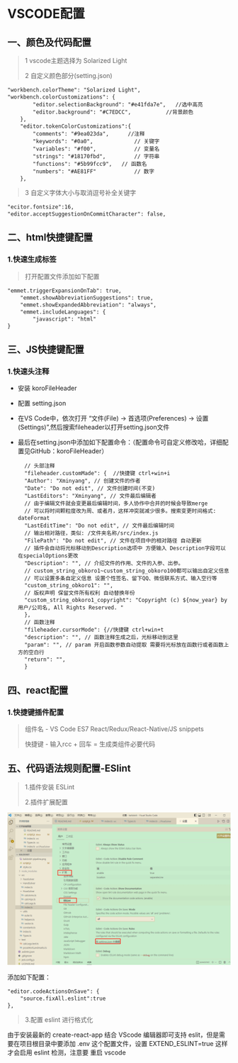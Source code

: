# VSCODE配置 #

## 一、颜色及代码配置 ##
>1 vscode主题选择为 Solarized Light
> 
>2 自定义颜色部分(setting.json)

	"workbench.colorTheme": "Solarized Light",
	"workbench.colorCustomizations": {
            "editor.selectionBackground": "#e41fda7e",   //选中高亮
            "editor.background": "#C7EDCC",           //背景颜色
        },
        "editor.tokenColorCustomizations":{
            "comments": "#9ea023da",      //注释
            "keywords": "#0a0",             // 关键字
            "variables": "#f00",            // 变量名
            "strings": "#18170fbd",         // 字符串
            "functions": "#5b99fcc9",   // 函数名
            "numbers": "#AE81FF"            // 数字
        },

>3 自定义字体大小与取消逗号补全关键字
    
    "ecitor.fontsize":16,
    "editor.acceptSuggestionOnCommitCharacter": false,



## 二、html快捷键配置 ##
### 1.快速生成标签 ###
> 打开配置文件添加如下配置

	"emmet.triggerExpansionOnTab": true,
	    "emmet.showAbbreviationSuggestions": true,
	    "emmet.showExpandedAbbreviation": "always",
	    "emmet.includeLanguages": {
	        "javascript": "html"
	}

## 三、JS快捷键配置 ##
### 1.快速头注释 ###
- 安装 koroFileHeader
- 配置 setting.json
- 在VS Code中，依次打开 “文件(File) → 首选项(Preferences) → 设置(Settings)”,然后搜索fileheader以打开setting.json文件
- 最后在setting.json中添加如下配置命令：（配置命令可自定义修改哈，详细配置见GitHub：koroFileHeader）

    	// 头部注释
	    "fileheader.customMade": {  //快捷键 ctrl+win+i
	    "Author": "Xminyang", // 创建文件的作者
	    "Date": "Do not edit", // 文件创建时间(不变)
	    "LastEditors": "Xminyang", // 文件最后编辑者
	    // 由于编辑文件就会变更最后编辑时间，多人协作中合并的时候会导致merge
	    // 可以将时间颗粒度改为周、或者月，这样冲突就减少很多。搜索变更时间格式: dateFormat
	    "LastEditTime": "Do not edit", // 文件最后编辑时间
	    // 输出相对路径，类似: /文件夹名称/src/index.js
	    "FilePath": "Do not edit", // 文件在项目中的相对路径 自动更新
	    // 插件会自动将光标移动到Description选项中 方便输入 Description字段可以在specialOptions更改
	    "Description": "", // 介绍文件的作用、文件的入参、出参。
	    // custom_string_obkoro1~custom_string_obkoro100都可以输出自定义信息
	    // 可以设置多条自定义信息 设置个性签名、留下QQ、微信联系方式、输入空行等
	    "custom_string_obkoro1": "",
	    // 版权声明 保留文件所有权利 自动替换年份
	    "custom_string_obkoro1_copyright": "Copyright (c) ${now_year} by 用户/公司名, All Rights Reserved. "
	    },
	    // 函数注释
	    "fileheader.cursorMode": {//快捷键 ctrl+win+t
	    "description": "", // 函数注释生成之后，光标移动到这里
	    "param": "", // param 开启函数参数自动提取 需要将光标放在函数行或者函数上方的空白行
	    "return": "",
	    }


## 四、react配置 ##

### 1.快捷键插件配置 ###

> 组件名 - VS Code ES7 React/Redux/React-Native/JS snippets
> 
> 快捷键 - 输入rcc + 回车  =  生成类组件必要代码

## 五、代码语法规则配置-ESlint ##

> 1.插件安装 ESLint
> 
> 2.插件扩展配置

![](../../assets/images/eslint.png)

添加如下配置：

	"editor.codeActionsOnSave": {
        "source.fixAll.eslint":true 
    },

> 3.配置 eslint 进行格式化
> 
由于安装最新的 create-react-app 结合 VScode 编辑器即可支持 eslit，但是需要在项目根目录中要添加 .env 这个配置文件，设置 EXTEND_ESLINT=true 这样才会启用 eslint 检测，注意要 重启 vscode

